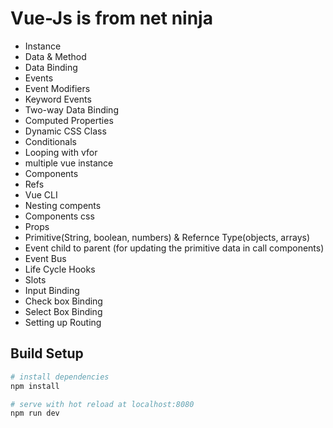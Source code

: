 # Vue-Js is from net ninja

- Instance
- Data & Method
- Data Binding
- Events
- Event Modifiers
- Keyword Events
- Two-way Data Binding
- Computed Properties
- Dynamic CSS Class
- Conditionals
- Looping with vfor
- multiple vue instance
- Components
- Refs
- Vue CLI
- Nesting compents
- Components css
- Props
- Primitive(String, boolean, numbers) & Refernce Type(objects, arrays)
- Event child to parent (for updating the primitive data in call components)
- Event Bus
- Life Cycle Hooks
- Slots
- Input Binding
- Check box Binding
- Select Box Binding
- Setting up Routing

## Build Setup

``` bash
# install dependencies
npm install

# serve with hot reload at localhost:8080
npm run dev

```

